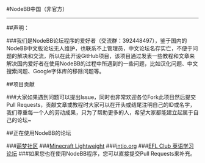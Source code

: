 #NodeBB中国（非官方）

---

##声明：

###我们是NodeBB论坛程序的爱好者（交流群：392448497），鉴于国内的NodeBB中文版论坛无人维护，也联系不上管理员，中文论坛名存实亡，不便于问题的解决和交流，所以在此开设GitHub项目，该项目通过发表一些教程和文章来解决国内爱好者在使用NodeBB的过程中所遇到的一些问题，比如汉化问题、中文搜索问题、Google字体库的移除问题等。

##项目贡献

###大家如果遇到问题可以提出Issue，同时也非常欢迎各位Fork此项目然后提交Pull Requests，贡献文章或教程时大家可以在开头或结尾注明自己的ID或名字，我们尊重每一个人的劳动成果，只为了帮助更多的人，希望大家都能建立起属于自己的论坛~

##正在使用NodeBB的论坛

###[萌梦社区](http://qtdream.com/ "萌梦社区")
###[Minecraft Lightweight](http://mc.soaryun.com/ "Minecraft Lightweight")
###[intio.org](http://intio.org/ "intio.org")
###[EFL Club 英语学习论坛](http://forum.eflclub.me/ "EFL Club")
###如果您也在使用NodeBB程序，您可以直接提交Pull Requests来补充。